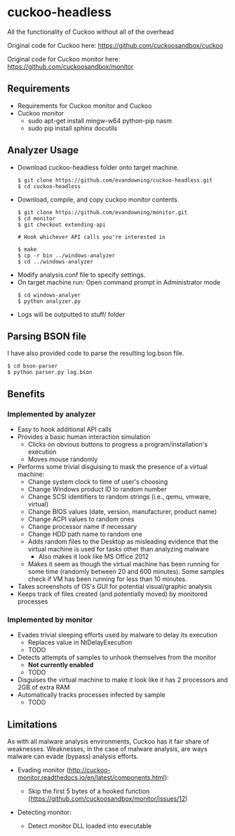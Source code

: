 # cuckoo-headless
All the functionality of Cuckoo without all of the overhead

Original code for Cuckoo here: https://github.com/cuckoosandbox/cuckoo

Original code for Cuckoo monitor here: https://github.com/cuckoosandbox/monitor

## Requirements
  * Requirements for Cuckoo monitor and Cuckoo
  * Cuckoo monitor
    * sudo apt-get install mingw-w64 python-pip nasm
    * sudo pip install sphinx docutils

## Analyzer Usage
  * Download cuckoo-headless folder onto target machine.
    ```
    $ git clone https://github.com/evandowning/cuckoo-headless.git
    $ cd cuckoo-headless
    ```
  * Download, compile, and copy cuckoo monitor contents.
    ```
    $ git clone https://github.com/evandowning/monitor.git
    $ cd monitor
    $ git checkout extending-api

    # Hook whichever API calls you're interested in

    $ make
    $ cp -r bin ../windows-analyzer
    $ cd ../windows-analyzer
    ```
  * Modify analysis.conf file to specify settings.
  * On target machine run:
    Open command prompt in Administrator mode
    ```
    $ cd windows-analyer
    $ python analyzer.py
    ```
  * Logs will be outputted to stuff/ folder

## Parsing BSON file

I have also provided code to parse the resulting log.bson file.

```
$ cd bson-parser
$ python parser.py log.bson
```

## Benefits

### Implemented by analyzer
- Easy to hook additional API calls
- Provides a basic human interaction simulation
  - Clicks on obvious buttons to progress a program/installation's execution
  - Moves mouse randomly
- Performs some trivial disguising to mask the presence of a virtual machine:
  - Change system clock to time of user's choosing
  - Change Windows product ID to random number
  - Change SCSI identifiers to random strings (i.e., qemu, vmware, virtual)
  - Change BIOS values (date, version, manufacturer, product name)
  - Change ACPI values to random ones
  - Change processor name if necessary
  - Change HDD path name to random one
  - Adds random files to the Desktop as misleading evidence that the virtual
    machine is used for tasks other than analyzing malware
    - Also makes it look like MS Office 2012
  - Makes it seem as though the virtual machine has been running for some time
    (randomly between 20 and 600 minutes). Some samples check if VM has been running
    for less than 10 minutes.
- Takes screenshots of OS's GUI for potential visual/graphic analysis
- Keeps track of files created (and potentially moved) by monitored processes

### Implemented by monitor
- Evades trivial sleeping efforts used by malware to delay its execution
  - Replaces value in NtDelayExecution
  - TODO
- Detects attempts of samples to unhook themselves from the monitor
  - **Not currently enabled**
  - TODO
- Disguises the virtual machine to make it look like it has 2 processors and 2GB of extra RAM
- Automatically tracks processes infected by sample
  - TODO
  
## Limitations

As with all malware analysis environments, Cuckoo has it fair share of weaknesses.
Weaknesses, in the case of malware analysis, are ways malware can evade (bypass)
analysis efforts.

- Evading monitor (http://cuckoo-monitor.readthedocs.io/en/latest/components.html):
    - Skip the first 5 bytes of a hooked function (https://github.com/cuckoosandbox/monitor/issues/12)

- Detecting monitor:
    - Detect monitor DLL loaded into executable
